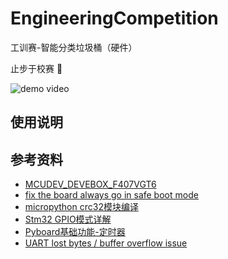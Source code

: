 # EngineeringCompetition

工训赛-智能分类垃圾桶（硬件）

止步于校赛 🙂

![demo video](sources/readme/demo.gif)

## 使用说明

## 参考资料

- [MCUDEV_DEVEBOX_F407VGT6](https://github.com/mcauser/MCUDEV_DEVEBOX_F407VGT6)
- [fix the board always go in safe boot mode](https://forum.micropython.org/viewtopic.php?f=12&t=4872&start=10)
- [micropython crc32模块编译](https://forum.micropython.org/viewtopic.php?t=648)
- [Stm32 GPIO模式详解](https://www.cnblogs.com/chris-cp/p/3937762.html)
- [Pyboard基础功能-定时器](https://www.cnblogs.com/iBoundary/p/11514209.html)
- [UART lost bytes / buffer overflow issue](https://forum.micropython.org/viewtopic.php?t=6244)